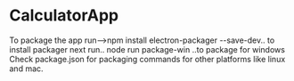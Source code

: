 # CalculatorApp
To package the app 
run-->npm install electron-packager --save-dev.. to install packager
next run.. node run package-win ..to package for windows 
Check package.json for packaging commands for other platforms like linux and mac.
